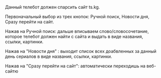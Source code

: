 Данный телебот должен спарсить сайт ts.kg.

Первоначальный выбор из трех кнопок: Ручной поиск, Новости дня, 
Сразу перейти на сайт.

Нажав на Ручной поиск: дальше вписываем слово/словосочетание,
которое телебот должен найти с сайта и выдать в виде названия, ссылки, 
картинки.

Нажав на "Новости дня" : выходит список всех доабвленных за данный день 
сериалов в виде названия, ссылки, картинки.

Нажав на "Сразу перейти на сайт": автоматически переходишь на веб-сайтю

